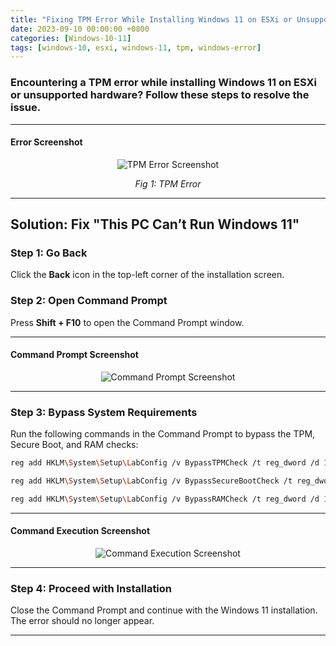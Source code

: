 ```yaml
---  
title: "Fixing TPM Error While Installing Windows 11 on ESXi or Unsupported Hardware"  
date: 2023-09-10 00:00:00 +0800  
categories: [Windows-10-11]  
tags: [windows-10, esxi, windows-11, tpm, windows-error]  
---  
```


### Encountering a TPM error while installing Windows 11 on ESXi or unsupported hardware? Follow these steps to resolve the issue.

---

#### Error Screenshot  
<div style="text-align: center;">  
<img src="https://cdn.hashnode.com/res/hashnode/image/upload/v1693232822836/42d9db47-be99-403c-ae4a-9d75ee62c642.png" alt="TPM Error Screenshot" style="max-width: 100%; height: auto;">  
</div>  
<p style="text-align: center;"><em>Fig 1: TPM Error</em></p>  

---

## Solution: Fix "This PC Can’t Run Windows 11"  

### Step 1: Go Back  
Click the **Back** icon in the top-left corner of the installation screen.  

### Step 2: Open Command Prompt  
Press **Shift + F10** to open the Command Prompt window.  

---

#### Command Prompt Screenshot  
<div style="text-align: center;">  
<img src="https://cdn.hashnode.com/res/hashnode/image/upload/v1693233022626/adbcf4ff-b1e5-49be-a82f-2e8313a95b40.png" alt="Command Prompt Screenshot" style="max-width: 100%; height: auto;">  
</div>  

---

### Step 3: Bypass System Requirements  
Run the following commands in the Command Prompt to bypass the TPM, Secure Boot, and RAM checks:  

```bash  
reg add HKLM\System\Setup\LabConfig /v BypassTPMCheck /t reg_dword /d 1  
```  

```bash  
reg add HKLM\System\Setup\LabConfig /v BypassSecureBootCheck /t reg_dword /d 1  
```  

```bash  
reg add HKLM\System\Setup\LabConfig /v BypassRAMCheck /t reg_dword /d 1  
```  

---

#### Command Execution Screenshot  
<div style="text-align: center;">  
<img src="https://cdn.hashnode.com/res/hashnode/image/upload/v1693233048239/e1668525-fe7f-46d3-9060-86d7929b0ec7.png" alt="Command Execution Screenshot" style="max-width: 100%; height: auto;">  
</div>  

---

### Step 4: Proceed with Installation  
Close the Command Prompt and continue with the Windows 11 installation. The error should no longer appear.  

---  
